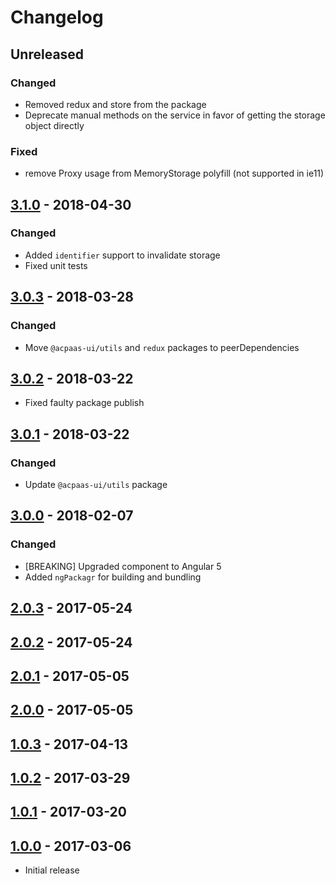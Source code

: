 # Changelog

## Unreleased
### Changed
- Removed redux and store from the package
- Deprecate manual methods on the service in favor of getting the storage object directly
### Fixed
- remove Proxy usage from MemoryStorage polyfill (not supported in ie11)

## [3.1.0] - 2018-04-30
### Changed
- Added `identifier` support to invalidate storage
- Fixed unit tests


## [3.0.3] - 2018-03-28
### Changed
- Move `@acpaas-ui/utils` and `redux` packages to peerDependencies


## [3.0.2] - 2018-03-22
- Fixed faulty package publish


## [3.0.1] - 2018-03-22
### Changed
- Update `@acpaas-ui/utils` package


## [3.0.0] - 2018-02-07
### Changed
- [BREAKING] Upgraded component to Angular 5
- Added `ngPackagr` for building and bundling


## [2.0.3] - 2017-05-24


## [2.0.2] - 2017-05-24


## [2.0.1] - 2017-05-05


## [2.0.0] - 2017-05-05


## [1.0.3] - 2017-04-13


## [1.0.2] - 2017-03-29


## [1.0.1] - 2017-03-20


## [1.0.0] - 2017-03-06
- Initial release


[3.1.0]: https://bitbucket.antwerpen.be/projects/AUI/repos/localstorage_service_angular/browse?at=refs%2Ftags%2Fv3.1.0
[3.0.3]: https://bitbucket.antwerpen.be/projects/AUI/repos/localstorage_service_angular/browse?at=refs%2Ftags%2Fv3.0.3
[3.0.2]: https://bitbucket.antwerpen.be/projects/AUI/repos/localstorage_service_angular/browse?at=refs%2Ftags%2Fv3.0.2
[3.0.1]: https://bitbucket.antwerpen.be/projects/AUI/repos/localstorage_service_angular/browse?at=refs%2Ftags%2Fv3.0.1
[3.0.0]: https://bitbucket.antwerpen.be/projects/AUI/repos/localstorage_service_angular/browse?at=refs%2Ftags%2Fv3.0.0
[2.0.3]: https://bitbucket.antwerpen.be/projects/AUI/repos/localstorage_service_angular/browse?at=refs%2Ftags%2Fv2.0.3
[2.0.2]: https://bitbucket.antwerpen.be/projects/AUI/repos/localstorage_service_angular/browse?at=refs%2Ftags%2Fv2.0.2
[2.0.1]: https://bitbucket.antwerpen.be/projects/AUI/repos/localstorage_service_angular/browse?at=refs%2Ftags%2Fv2.0.1
[2.0.0]: https://bitbucket.antwerpen.be/projects/AUI/repos/localstorage_service_angular/browse?at=refs%2Ftags%2Fv2.0.0
[1.0.3]: https://bitbucket.antwerpen.be/projects/AUI/repos/localstorage_service_angular/browse?at=refs%2Ftags%2Fv1.0.3
[1.0.2]: https://bitbucket.antwerpen.be/projects/AUI/repos/localstorage_service_angular/browse?at=refs%2Ftags%2Fv1.0.2
[1.0.1]: https://bitbucket.antwerpen.be/projects/AUI/repos/localstorage_service_angular/browse?at=refs%2Ftags%2Fv1.0.1
[1.0.0]: https://bitbucket.antwerpen.be/projects/AUI/repos/localstorage_service_angular/browse?at=refs%2Ftags%2Fv1.0.0
